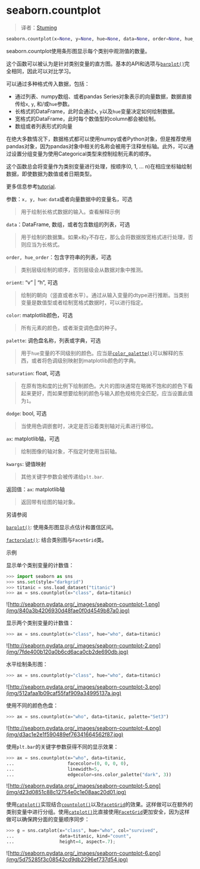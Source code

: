 # seaborn.countplot

> 译者：[Stuming](https://github.com/Stuming)

```py
seaborn.countplot(x=None, y=None, hue=None, data=None, order=None, hue_order=None, orient=None, color=None, palette=None, saturation=0.75, dodge=True, ax=None, **kwargs)
```

seaborn.countplot使用条形图显示每个类别中观测值的数量。

这个函数可以被认为是针对类别变量的直方图。基本的API和选项与[`barplot()`](seaborn.barplot.html#seaborn.barplot "seaborn.barplot")完全相同，因此可以对比学习。

可以通过多种格式传入数据，包括：

*   通过列表、numpy数组、或者pandas Series对象表示的向量数据，数据直接传给`x`, `y`, 和/或`hue`参数。
*   长格式的DataFrame，此时会通过`x`, `y`以及`hue`变量决定如何绘制数据。
*   宽格式的DataFrame，此时每个数值型的column都会被绘制。
*   数组或者列表形式的向量

在绝大多数情况下，数据格式都可以使用numpy或者Python对象，但是推荐使用pandas对象，因为pandas对象中相关的名称会被用于注释坐标轴。此外，可以通过设置分组变量为使用Categorical类型来控制绘制元素的顺序。

这个函数总会将变量作为类别变量进行处理，按顺序(0, 1, ... n)在相应坐标轴绘制数据，即使数据为数值或者日期类型。

更多信息参考[tutorial](../tutorial/categorical.html#categorical-tutorial). 

参数：`x, y, hue`: `data`或者向量数据中的变量名，可选

> 用于绘制长格式数据的输入。查看解释示例

`data`：DataFrame, 数组，或者包含数组的列表，可选

> 用于绘制的数据集。如果`x`和`y`不存在，那么会将数据按宽格式进行处理，否则应当为长格式。 

`order, hue_order`：包含字符串的列表，可选

> 类别层级绘制的顺序，否则层级会从数据对象中推测。

`orient`: “v” &#124; “h”, 可选

> 绘制的朝向（竖直或者水平）。通过从输入变量的dtype进行推断。当类别变量是数值型或者绘制宽格式数据时，可以进行指定。

`color`: matplotlib颜色，可选

> 所有元素的颜色，或者渐变调色盘的种子。

`palette`: 调色盘名称，列表或字典，可选

> 用于`hue`变量的不同级别的颜色。应当是[`color_palette()`](seaborn.color_palette.html#seaborn.color_palette "seaborn.color_palette")可以解释的东西，或者将色调级别映射到matplotlib颜色的字典。

`saturation`: float, 可选

> 在原有饱和度的比例下绘制颜色。大片的图块通常在略微不饱和的颜色下看起来更好，而如果想要绘制的颜色与输入颜色规格完全匹配，应当设置此值为`1`。

`dodge`: bool, 可选

> 当使用色调嵌套时，决定是否沿着类别轴对元素进行移位。

`ax`: matplotlib轴，可选

> 绘制图像的轴对象，不指定时使用当前轴。

`kwargs`: 键值映射

> 其他关键字参数会被传递给`plt.bar`.


返回值：`ax`: matplotlib轴

> 返回带有绘图的轴对象。



另请参阅

[`barplot()`](seaborn.barplot.html#seaborn.barplot "seaborn.barplot"): 使用条形图显示点估计和置信区间。

[`factorplot()`](seaborn.factorplot.html#seaborn.factorplot "seaborn.factorplot"): 结合类别图与`FacetGrid`类。

示例

显示单个类别变量的计数值：

```py
>>> import seaborn as sns
>>> sns.set(style="darkgrid")
>>> titanic = sns.load_dataset("titanic")
>>> ax = sns.countplot(x="class", data=titanic)

```

![http://seaborn.pydata.org/_images/seaborn-countplot-1.png](img/840a3b4206930d48fae0f0d4549b87a0.jpg)

显示两个类别变量的计数值：

```py
>>> ax = sns.countplot(x="class", hue="who", data=titanic)

```

![http://seaborn.pydata.org/_images/seaborn-countplot-2.png](img/7fde400b120a0b6cd6aca0cb2de690db.jpg)

水平绘制条形图：

```py
>>> ax = sns.countplot(y="class", hue="who", data=titanic)

```

![http://seaborn.pydata.org/_images/seaborn-countplot-3.png](img/512afaa1b09caf55faf909a34995137a.jpg)

使用不同的颜色色盘：

```py
>>> ax = sns.countplot(x="who", data=titanic, palette="Set3")

```

![http://seaborn.pydata.org/_images/seaborn-countplot-4.png](img/d3ac1e2e1f590489ef76341664562f87.jpg)

使用`plt.bar`的关键字参数获得不同的显示效果：

```py
>>> ax = sns.countplot(x="who", data=titanic,
...                    facecolor=(0, 0, 0, 0),
...                    linewidth=5,
...                    edgecolor=sns.color_palette("dark", 3))

```

![http://seaborn.pydata.org/_images/seaborn-countplot-5.png](img/d23d0851c88c12754e0c1e08aac20d01.jpg)

使用[`catplot()`](seaborn.catplot.html#seaborn.catplot "seaborn.catplot")实现结合[`countplot()`](#seaborn.countplot "seaborn.countplot")以及[`FacetGrid`](seaborn.FacetGrid.html#seaborn.FacetGrid "seaborn.FacetGrid")的效果。这样做可以在额外的类别变量中进行分组。使用[`catplot()`](seaborn.catplot.html#seaborn.catplot "seaborn.catplot")比直接使用[`FacetGrid`](seaborn.FacetGrid.html#seaborn.FacetGrid "seaborn.FacetGrid")更加安全，因为这样做可以确保跨分面的变量顺序同步：

```py
>>> g = sns.catplot(x="class", hue="who", col="survived",
...                 data=titanic, kind="count",
...                 height=4, aspect=.7);

```

![http://seaborn.pydata.org/_images/seaborn-countplot-6.png](img/5d75285f3c08542cd9db2296ef737d54.jpg)